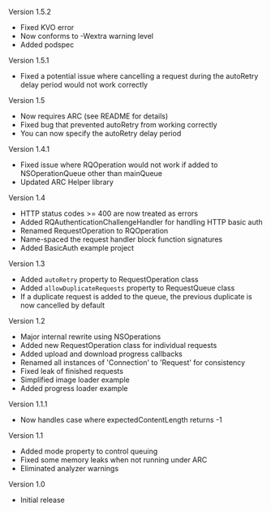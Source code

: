 Version 1.5.2

- Fixed KVO error
- Now conforms to -Wextra warning level
- Added podspec

Version 1.5.1

- Fixed a potential issue where cancelling a request during the autoRetry delay period would not work correctly

Version 1.5

- Now requires ARC (see README for details)
- Fixed bug that prevented autoRetry from working correctly
- You can now specify the autoRetry delay period

Version 1.4.1

- Fixed issue where RQOperation would not work if added to NSOperationQueue other than mainQueue
- Updated ARC Helper library

Version 1.4

- HTTP status codes >= 400 are now treated as errors
- Added RQAuthenticationChallengeHandler for handling HTTP basic auth
- Renamed RequestOperation to RQOperation
- Name-spaced the request handler block function signatures
- Added BasicAuth example project

Version 1.3

- Added `autoRetry` property to RequestOperation class
- Added `allowDuplicateRequests` property to RequestQueue class
- If a duplicate request is added to the queue, the previous duplicate is now cancelled by default

Version 1.2

- Major internal rewrite using NSOperations
- Added new RequestOperation class for individual requests
- Added upload and download progress callbacks
- Renamed all instances of 'Connection' to 'Request' for consistency
- Fixed leak of finished requests
- Simplified image loader example
- Added progress loader example

Version 1.1.1

- Now handles case where expectedContentLength returns -1

Version 1.1

- Added mode property to control queuing
- Fixed some memory leaks when not running under ARC
- Eliminated analyzer warnings

Version 1.0

- Initial release